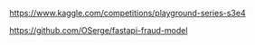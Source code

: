 https://www.kaggle.com/competitions/playground-series-s3e4

https://github.com/OSerge/fastapi-fraud-model
